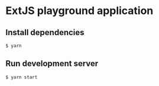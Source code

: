# ExtJS playground application

## Install dependencies
`$ yarn`

## Run development server
`$ yarn start`